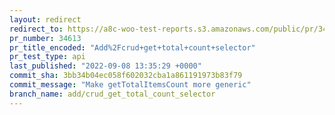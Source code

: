 ```yaml
---
layout: redirect
redirect_to: https://a8c-woo-test-reports.s3.amazonaws.com/public/pr/34613/api/index.html
pr_number: 34613
pr_title_encoded: "Add%2Fcrud+get+total+count+selector"
pr_test_type: api
last_published: "2022-09-08 13:35:29 +0000"
commit_sha: 3bb34b04ec058f602032cba1a861191973b83f79
commit_message: "Make getTotalItemsCount more generic"
branch_name: add/crud_get_total_count_selector
---
```

